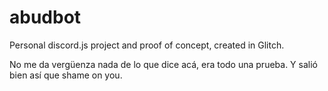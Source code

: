 # abudbot
Personal discord.js project and proof of concept, created in Glitch.

No me da vergüenza nada de lo que dice acá, era todo una prueba. Y salió bien así que shame on you.